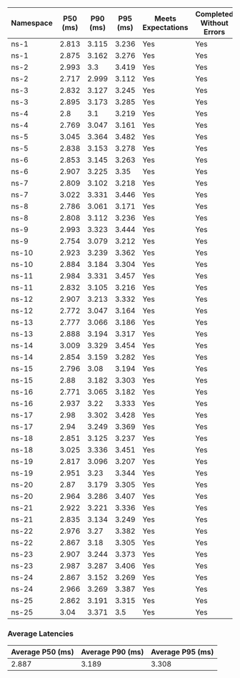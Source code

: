 | Namespace | P50 (ms) | P90 (ms) | P95 (ms) | Meets Expectations | Completed Without Errors |
|-----------|----------|----------|----------|--------------------|--------------------------|
| ns-1 | 2.813 | 3.115 | 3.236 | Yes | Yes |
| ns-1 | 2.875 | 3.162 | 3.276 | Yes | Yes |
| ns-2 | 2.993 | 3.3 | 3.419 | Yes | Yes |
| ns-2 | 2.717 | 2.999 | 3.112 | Yes | Yes |
| ns-3 | 2.832 | 3.127 | 3.245 | Yes | Yes |
| ns-3 | 2.895 | 3.173 | 3.285 | Yes | Yes |
| ns-4 | 2.8 | 3.1 | 3.219 | Yes | Yes |
| ns-4 | 2.769 | 3.047 | 3.161 | Yes | Yes |
| ns-5 | 3.045 | 3.364 | 3.482 | Yes | Yes |
| ns-5 | 2.838 | 3.153 | 3.278 | Yes | Yes |
| ns-6 | 2.853 | 3.145 | 3.263 | Yes | Yes |
| ns-6 | 2.907 | 3.225 | 3.35 | Yes | Yes |
| ns-7 | 2.809 | 3.102 | 3.218 | Yes | Yes |
| ns-7 | 3.022 | 3.331 | 3.446 | Yes | Yes |
| ns-8 | 2.786 | 3.061 | 3.171 | Yes | Yes |
| ns-8 | 2.808 | 3.112 | 3.236 | Yes | Yes |
| ns-9 | 2.993 | 3.323 | 3.444 | Yes | Yes |
| ns-9 | 2.754 | 3.079 | 3.212 | Yes | Yes |
| ns-10 | 2.923 | 3.239 | 3.362 | Yes | Yes |
| ns-10 | 2.884 | 3.184 | 3.304 | Yes | Yes |
| ns-11 | 2.984 | 3.331 | 3.457 | Yes | Yes |
| ns-11 | 2.832 | 3.105 | 3.216 | Yes | Yes |
| ns-12 | 2.907 | 3.213 | 3.332 | Yes | Yes |
| ns-12 | 2.772 | 3.047 | 3.164 | Yes | Yes |
| ns-13 | 2.777 | 3.066 | 3.186 | Yes | Yes |
| ns-13 | 2.888 | 3.194 | 3.317 | Yes | Yes |
| ns-14 | 3.009 | 3.329 | 3.454 | Yes | Yes |
| ns-14 | 2.854 | 3.159 | 3.282 | Yes | Yes |
| ns-15 | 2.796 | 3.08 | 3.194 | Yes | Yes |
| ns-15 | 2.88 | 3.182 | 3.303 | Yes | Yes |
| ns-16 | 2.771 | 3.065 | 3.182 | Yes | Yes |
| ns-16 | 2.937 | 3.22 | 3.333 | Yes | Yes |
| ns-17 | 2.98 | 3.302 | 3.428 | Yes | Yes |
| ns-17 | 2.94 | 3.249 | 3.369 | Yes | Yes |
| ns-18 | 2.851 | 3.125 | 3.237 | Yes | Yes |
| ns-18 | 3.025 | 3.336 | 3.451 | Yes | Yes |
| ns-19 | 2.817 | 3.096 | 3.207 | Yes | Yes |
| ns-19 | 2.951 | 3.23 | 3.344 | Yes | Yes |
| ns-20 | 2.87 | 3.179 | 3.305 | Yes | Yes |
| ns-20 | 2.964 | 3.286 | 3.407 | Yes | Yes |
| ns-21 | 2.922 | 3.221 | 3.336 | Yes | Yes |
| ns-21 | 2.835 | 3.134 | 3.249 | Yes | Yes |
| ns-22 | 2.976 | 3.27 | 3.382 | Yes | Yes |
| ns-22 | 2.867 | 3.18 | 3.305 | Yes | Yes |
| ns-23 | 2.907 | 3.244 | 3.373 | Yes | Yes |
| ns-23 | 2.987 | 3.287 | 3.406 | Yes | Yes |
| ns-24 | 2.867 | 3.152 | 3.269 | Yes | Yes |
| ns-24 | 2.966 | 3.269 | 3.387 | Yes | Yes |
| ns-25 | 2.862 | 3.191 | 3.315 | Yes | Yes |
| ns-25 | 3.04 | 3.371 | 3.5 | Yes | Yes |

### Average Latencies
| Average P50 (ms) | Average P90 (ms) | Average P95 (ms) |
|------------------|------------------|------------------|
| 2.887 | 3.189 | 3.308 |
